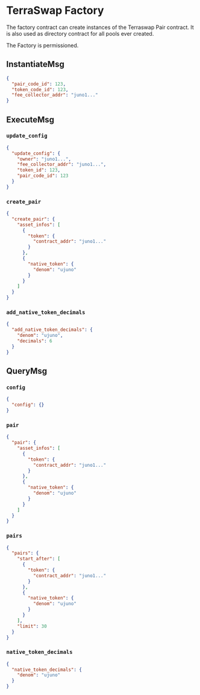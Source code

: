 # TerraSwap Factory

The factory contract can create instances of the Terraswap Pair contract. It is also used as directory contract for all
pools ever created.

The Factory is permissioned.

## InstantiateMsg

```json
{
  "pair_code_id": 123,
  "token_code_id": 123,
  "fee_collector_addr": "juno1..."
}
```

## ExecuteMsg

### `update_config`

```json
{
  "update_config": {
    "owner": "juno1...",
    "fee_collector_addr": "juno1...",
    "token_id": 123,
    "pair_code_id": 123
  }
}
```

### `create_pair`

```json
{
  "create_pair": {
    "asset_infos": [
      {
        "token": {
          "contract_addr": "juno1..."
        }
      },
      {
        "native_token": {
          "denom": "ujuno"
        }
      }
    ]
  }
}
```
### `add_native_token_decimals`

```json
{
  "add_native_token_decimals": {
    "denom": "ujuno",
    "decimals": 6
  }
}
```

## QueryMsg

### `config`

```json
{
  "config": {}
}
```

### `pair`

```json
{
  "pair": {
    "asset_infos": [
      {
        "token": {
          "contract_addr": "juno1..."
        }
      },
      {
        "native_token": {
          "denom": "ujuno"
        }
      }
    ]
  }
}
```

### `pairs`

```json
{
  "pairs": {
    "start_after": [
      {
        "token": {
          "contract_addr": "juno1..."
        }
      },
      {
        "native_token": {
          "denom": "ujuno"
        }
      }
    ],
    "limit": 30
  }
}
```

### `native_token_decimals`

```json
{
  "native_token_decimals": {
    "denom": "ujuno"
  }
}
```
